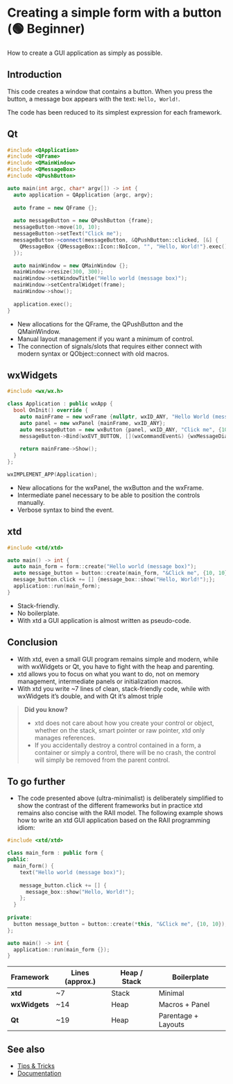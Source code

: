 # Creating a simple form with a button (🟢 Beginner)

How to create a GUI application as simply as possible.

## Introduction

This code creates a window that contains a button. When you press the button, a message box appears with the text: `Hello, World!`.

The code has been reduced to its simplest expression for each framework.

## Qt

```cpp
#include <QApplication>
#include <QFrame>
#include <QMainWindow>
#include <QMessageBox>
#include <QPushButton>

auto main(int argc, char* argv[]) -> int {
  auto application = QApplication {argc, argv};
  
  auto frame = new QFrame {};
  
  auto messageButton = new QPushButton {frame};
  messageButton->move(10, 10);
  messageButton->setText("Click me");
  messageButton->connect(messageButton, &QPushButton::clicked, [&] {
    QMessageBox {QMessageBox::Icon::NoIcon, "", "Hello, World!"}.exec();
  });

  auto mainWindow = new QMainWindow {};
  mainWindow->resize(300, 300);
  mainWindow->setWindowTitle("Hello world (message box)");
  mainWindow->setCentralWidget(frame);
  mainWindow->show();
  
  application.exec();
}
```
- New allocations for the QFrame, the QPushButton and the QMainWindow.
-	Manual layout management if you want a minimum of control.
-	The connection of signals/slots that requires either connect with modern syntax or QObject::connect with old macros.

## wxWidgets

```cpp
#include <wx/wx.h>

class Application : public wxApp {
  bool OnInit() override {
    auto mainFrame = new wxFrame {nullptr, wxID_ANY, "Hello World (message box)", wxDefaultPosition, {300, 300}};
    auto panel = new wxPanel {mainFrame, wxID_ANY};
    auto messageButton = new wxButton {panel, wxID_ANY, "Click me", {10, 10}};
    messageButton->Bind(wxEVT_BUTTON, [](wxCommandEvent&) {wxMessageDialog {nullptr, "Hello, World!"}.ShowModal();});
    
    return mainFrame->Show();
  }
};

wxIMPLEMENT_APP(Application);
```

- New allocations for the wxPanel, the wxButton and the wxFrame.
- Intermediate panel necessary to be able to position the controls manually.
- Verbose syntax to bind the event.

## xtd

```cpp
#include <xtd/xtd>

auto main() -> int {
  auto main_form = form::create("Hello world (message box)");
  auto message_button = button::create(main_form, "&Click me", {10, 10});
  message_button.click += [] {message_box::show("Hello, World!");};
  application::run(main_form);
}
```

- Stack-friendly.
- No boilerplate.
- With xtd a GUI application is almost written as pseudo-code.

## Conclusion

- With xtd, even a small GUI program remains simple and modern, while with wxWidgets or Qt, you have to fight with the heap and parenting.
- xtd allows you to focus on what you want to do, not on memory management, intermediate panels or initialization macros.
- With xtd you write ~7 lines of clean, stack-friendly code, while with wxWidgets it’s double, and with Qt it’s almost triple

> **Did you know?**
>
> - xtd does not care about how you create your control or object, whether on the stack, smart pointer or raw pointer, xtd only manages references.
> -	If you accidentally destroy a control contained in a form, a container or simply a control, there will be no crash, the control will simply be removed from the parent control.

## To go further

- The code presented above (ultra-minimalist) is deliberately simplified to show the contrast of the different frameworks but in practice xtd remains also concise with the RAII model.
  The following example shows how to write an xtd GUI application based on the RAII programming idiom:
    
```cpp
#include <xtd/xtd>

class main_form : public form {
public:
  main_form() {
    text("Hello world (message box)");
    
    message_button.click += [] {
      message_box::show("Hello, World!");
    };
  }
  
private:
  button message_button = button::create(*this, "&Click me", {10, 10});
};

auto main() -> int {
  application::run(main_form {});
}
```


| Framework     | Lines (approx.) | Heap / Stack | Boilerplate         |
| ------------- | --------------- | ------------ | ------------------- |
| **xtd**       | ~7              | Stack        | Minimal             |
| **wxWidgets** | ~14             | Heap         | Macros + Panel      |
| **Qt**        | ~19             | Heap         | Parentage + Layouts |


## See also

* [Tips & Tricks](/docs/documentation/tips_and_tricks)
* [Documentation](/docs/documentation)
